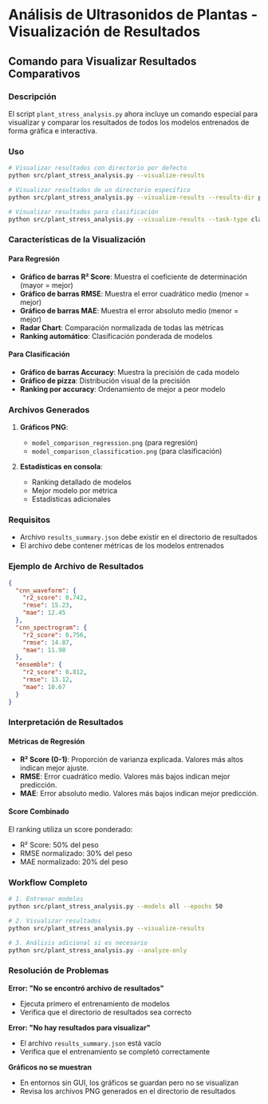 # Análisis de Ultrasonidos de Plantas - Visualización de Resultados

## Comando para Visualizar Resultados Comparativos

### Descripción
El script `plant_stress_analysis.py` ahora incluye un comando especial para visualizar y comparar los resultados de todos los modelos entrenados de forma gráfica e interactiva.

### Uso

```bash
# Visualizar resultados con directorio por defecto
python src/plant_stress_analysis.py --visualize-results

# Visualizar resultados de un directorio específico
python src/plant_stress_analysis.py --visualize-results --results-dir path/to/results

# Visualizar resultados para clasificación
python src/plant_stress_analysis.py --visualize-results --task-type classification
```

### Características de la Visualización

#### Para Regresión
- **Gráfico de barras R² Score**: Muestra el coeficiente de determinación (mayor = mejor)
- **Gráfico de barras RMSE**: Muestra el error cuadrático medio (menor = mejor)  
- **Gráfico de barras MAE**: Muestra el error absoluto medio (menor = mejor)
- **Radar Chart**: Comparación normalizada de todas las métricas
- **Ranking automático**: Clasificación ponderada de modelos

#### Para Clasificación
- **Gráfico de barras Accuracy**: Muestra la precisión de cada modelo
- **Gráfico de pizza**: Distribución visual de la precisión
- **Ranking por accuracy**: Ordenamiento de mejor a peor modelo

### Archivos Generados

1. **Gráficos PNG**: 
   - `model_comparison_regression.png` (para regresión)
   - `model_comparison_classification.png` (para clasificación)

2. **Estadísticas en consola**:
   - Ranking detallado de modelos
   - Mejor modelo por métrica
   - Estadísticas adicionales

### Requisitos

- Archivo `results_summary.json` debe existir en el directorio de resultados
- El archivo debe contener métricas de los modelos entrenados

### Ejemplo de Archivo de Resultados

```json
{
  "cnn_waveform": {
    "r2_score": 0.742,
    "rmse": 15.23,
    "mae": 12.45
  },
  "cnn_spectrogram": {
    "r2_score": 0.756,
    "rmse": 14.87,
    "mae": 11.98
  },
  "ensemble": {
    "r2_score": 0.812,
    "rmse": 13.12,
    "mae": 10.67
  }
}
```

### Interpretación de Resultados

#### Métricas de Regresión
- **R² Score (0-1)**: Proporción de varianza explicada. Valores más altos indican mejor ajuste.
- **RMSE**: Error cuadrático medio. Valores más bajos indican mejor predicción.
- **MAE**: Error absoluto medio. Valores más bajos indican mejor predicción.

#### Score Combinado
El ranking utiliza un score ponderado:
- R² Score: 50% del peso
- RMSE normalizado: 30% del peso  
- MAE normalizado: 20% del peso

### Workflow Completo

```bash
# 1. Entrenar modelos
python src/plant_stress_analysis.py --models all --epochs 50

# 2. Visualizar resultados
python src/plant_stress_analysis.py --visualize-results

# 3. Análisis adicional si es necesario
python src/plant_stress_analysis.py --analyze-only
```

### Resolución de Problemas

**Error: "No se encontró archivo de resultados"**
- Ejecuta primero el entrenamiento de modelos
- Verifica que el directorio de resultados sea correcto

**Error: "No hay resultados para visualizar"**
- El archivo `results_summary.json` está vacío
- Verifica que el entrenamiento se completó correctamente

**Gráficos no se muestran**
- En entornos sin GUI, los gráficos se guardan pero no se visualizan
- Revisa los archivos PNG generados en el directorio de resultados
